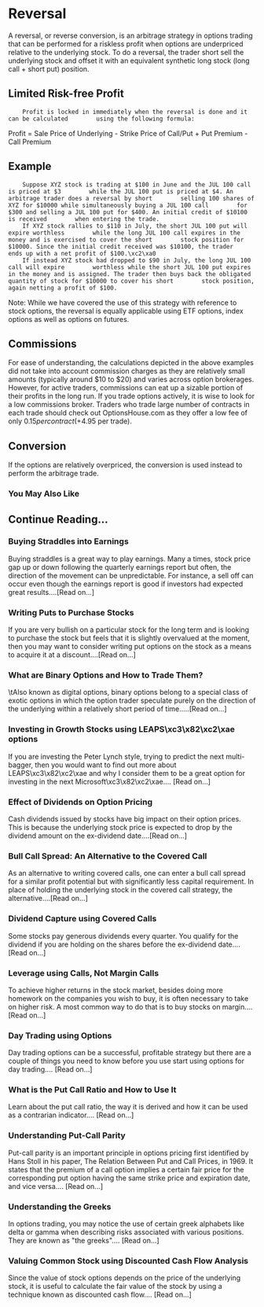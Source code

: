# Reversal
A reversal, or reverse conversion, is an arbitrage strategy in options trading that can be performed for    a riskless profit when options are underpriced relative to the         underlying stock.    To do a reversal, the trader short sell the underlying stock and offset it with an equivalent     synthetic long stock (long call + short put) position.

## Limited Risk-free Profit
        Profit is locked in immediately when the reversal is done and it can be calculated        using the following formula:
Profit = Sale Price of Underlying - Strike Price of Call/Put + Put Premium            - Call Premium

## Example
        Suppose XYZ stock is trading at $100 in June and the JUL 100 call is priced at $3        while the JUL 100 put is priced at $4. An arbitrage trader does a reversal by short        selling 100 shares of XYZ for $10000 while simultaneously buying a JUL 100 call        for $300 and selling a JUL 100 put for $400. An initial credit of $10100 is received        when entering the trade.
        If XYZ stock rallies to $110 in July, the short JUL 100 put will expire worthless        while the long JUL 100 call expires in the money and is exercised to cover the short        stock position for $10000. Since the initial credit received was $10100, the trader        ends up with a net profit of $100.\xc2\xa0
        If instead XYZ stock had dropped to $90 in July, the long JUL 100 call will expire        worthless while the short JUL 100 put expires in the money and is assigned. The trader then buys back the obligated quantity of stock for $10000 to cover his short        stock position, again netting a profit of $100.    
Note: While we have covered the use of this strategy with reference to stock options, the reversal is equally applicable using ETF options, index options as well as options on futures.

## Commissions
For ease of understanding, the calculations depicted in the above examples did not take into account commission charges as they are relatively small amounts (typically around $10 to $20) and varies across option brokerages.
However, for active traders, commissions can eat up a sizable portion of their profits in the long run. If you trade options actively, it is wise to look for a low commissions broker. Traders who trade large number of contracts in each trade should check out OptionsHouse.com as they offer a low fee of only $0.15 per contract (+$4.95 per trade).

## Conversion
If the options are relatively overpriced, the conversion            is used instead to perform        the arbitrage trade.

### You May Also Like

## Continue Reading...

### Buying Straddles into Earnings
Buying straddles is a great way to play earnings.        Many a times, stock price gap up or down following the quarterly earnings report        but often, the direction of the movement can be unpredictable. For instance, a sell        off can occur even though the earnings report is good if investors had expected        great results....[Read on...]

### Writing Puts to Purchase Stocks
If you are very bullish on a particular stock for the long term and is looking to        purchase the stock but feels that it is slightly overvalued at the moment, then        you may want to consider writing put options on the        stock as a means to acquire it at a discount....[Read on...]

### What are Binary Options and How to Trade Them?
\tAlso known as digital options, binary options belong to a special class of exotic options in which the option trader speculate purely on the direction of the underlying within a relatively short period of time.....[Read on...]

### Investing in Growth Stocks using LEAPS\xc3\x82\xc2\xae options
If you are investing the Peter Lynch style, trying to predict the next multi-bagger,    then you would want to find out more about LEAPS\xc3\x82\xc2\xae and why I consider them to be a great option for investing in the next Microsoft\xc3\x82\xc2\xae....        [Read on...]

### Effect of Dividends on Option Pricing
Cash dividends issued by stocks have big impact on their option prices. This is    because the underlying stock price is expected to drop by the dividend amount on the ex-dividend date....[Read on...]

### Bull Call Spread: An Alternative to the Covered Call
As an alternative to writing covered calls, one can enter a bull call spread for    a similar profit potential but with significantly less capital requirement. In    place of holding the underlying stock in the covered call strategy, the alternative....[Read on...]

### Dividend Capture using Covered Calls
Some stocks pay generous dividends every quarter. You qualify for the dividend if        you are holding on the shares before the ex-dividend date....[Read on...]

### Leverage using Calls, Not Margin Calls
To achieve higher returns in the stock market, besides doing more homework on the        companies you wish to buy, it is often necessary to        take on higher risk. A most common way to do that is to buy stocks on margin....[Read on...]

### Day Trading using Options
Day trading options can be a successful, profitable strategy but there are a couple of things you need to know before you use start using options for day trading.... [Read on...]

### What is the Put Call Ratio and How to Use It
Learn about the put call ratio, the way it is derived and how it can be used as a contrarian indicator.... [Read on...]

### Understanding Put-Call Parity
Put-call parity is an important principle in options pricing first identified by Hans Stoll in his paper, The Relation Between Put and Call Prices, in 1969. It states that the premium of a call option implies a certain fair price for the corresponding put option having the same strike price and expiration date, and vice versa.... [Read on...]

### Understanding the Greeks
In options trading, you may notice the use of certain greek alphabets like delta        or gamma when describing risks associated with various positions. They are known as "the greeks".... [Read on...]

### Valuing Common Stock using Discounted Cash Flow    Analysis
Since the value of stock options depends on the price of the underlying stock, it        is useful to calculate the fair value of the stock by using a technique known as        discounted cash flow....        [Read on...]
